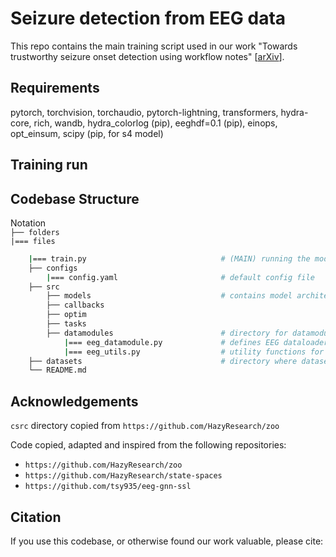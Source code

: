 # Seizure detection from EEG data
This repo contains the main training script used in our work "Towards trustworthy seizure onset detection using workflow notes" [[arXiv](https://github.com/khaledsaab/eeg_robustness)].


## Requirements

pytorch, torchvision, torchaudio, pytorch-lightning, transformers, hydra-core, rich, wandb, hydra_colorlog (pip), eeghdf=0.1 (pip), einops, opt_einsum, scipy (pip, for s4 model)

## Training run


## Codebase Structure

Notation <br>
`├── folders` <br>
`|=== files`<br>

```bash
    |=== train.py                              # (MAIN) running the model
    ├── configs                    
        |=== config.yaml                       # default config file 
    ├── src
        ├── models                             # contains model architectures
        ├── callbacks                          
        ├── optim                           
        ├── tasks                           
        ├── datamodules                        # directory for datamodules                 
            |=== eeg_datamodule.py             # defines EEG dataloaders
            |=== eeg_utils.py                  # utility functions for EEG data
    ├── datasets                               # directory where datasets live
    └── README.md
```



## Acknowledgements
`csrc` directory copied from `https://github.com/HazyResearch/zoo`

Code copied, adapted and inspired from the following repositories:
- `https://github.com/HazyResearch/zoo`
- `https://github.com/HazyResearch/state-spaces`
- `https://github.com/tsy935/eeg-gnn-ssl`


## Citation

If you use this codebase, or otherwise found our work valuable, please cite: